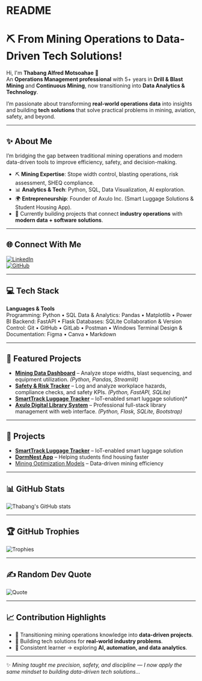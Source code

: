 # README #

# ⛏️ From Mining Operations to Data-Driven Tech Solutions!

Hi, I'm **Thabang Alfred Motsoahae** 👋  
An **Operations Management professional** with 5+ years in **Drill & Blast Mining** and **Continuous Mining**, now transitioning into **Data Analytics & Technology**.  

I’m passionate about transforming **real-world operations data** into insights and building **tech solutions** that solve practical problems in mining, aviation, safety, and beyond.  

---

## ✨ About Me 
I’m bridging the gap between traditional mining operations and modern data-driven tools to improve efficiency, safety, and decision-making.

- ⛏️ **Mining Expertise**: Stope width control, blasting operations, risk assessment, SHEQ compliance.  
- 📊 **Analytics & Tech**: Python, SQL, Data Visualization, AI exploration.  
- 🌍 **Entrepreneurship**: Founder of Axulo Inc. (Smart Luggage Solutions & Student Housing App).  
- 🚀 Currently building projects that connect **industry operations** with **modern data + software solutions**.  

---

## 🌐 Connect With Me  
[![LinkedIn](https://img.shields.io/badge/LinkedIn-0A66C2?style=flat&logo=linkedin&logoColor=white)](https://www.linkedin.com/in/thabang-motsoahae-10272b96/)  
[![GitHub](https://img.shields.io/badge/GitHub-000000?style=flat&logo=github&logoColor=white)](https://github.com/Axulo-Inc)  

---

## 💻 Tech Stack  
**Languages & Tools**  
Programming: Python • SQL
Data & Analytics: Pandas • Matplotlib • Power BI
Backend: FastAPI • Flask
Databases: SQLite
Collaboration & Version Control: Git • GitHub • GitLab • Postman • Windows Terminal
Design & Documentation: Figma • Canva • Markdown  

---

## 📌 Featured Projects  

- [**Mining Data Dashboard**](#) – Analyze stope widths, blast sequencing, and equipment utilization. *(Python, Pandas, Streamlit)*  
- [**Safety & Risk Tracker**](#) – Log and analyze workplace hazards, compliance checks, and safety KPIs. *(Python, FastAPI, SQLite)*  
- [**SmartTrack Luggage Tracker**](https://github.com/Axulo-Inc/smarttrack-luggage) – IoT-enabled smart luggage solution)*
-  [**Axulo Digital Library System**](https://github.com/Axulo-Inc/axulo-library-system) – Professional full-stack library management with web interface. *(Python, Flask, SQLite, Bootstrap)*

---

## 📌 Projects
- [**SmartTrack Luggage Tracker**](https://github.com/Axulo-Inc/smarttrack-luggage) – IoT-enabled smart luggage solution  
- [**DormNest App**](https://github.com/Axulo-Inc/dormnest-app) – Helping students find housing faster  
- [Mining Optimization Models](#) – Data-driven mining efficiency  

---

## 📊 GitHub Stats  
![Thabang's GitHub stats](https://github-readme-stats.vercel.app/api?username=Axulo-Inc&show_icons=true&theme=tokyonight)   

---

## 🏆 GitHub Trophies  
![Trophies](https://github-profile-trophy.vercel.app/?username=Axulo-Inc)

---

## ✍️ Random Dev Quote  
![Quote](https://quotes-github-readme.vercel.app/api?type=horizontal&theme=radical)  

---

## 📈 Contribution Highlights  
- 🔹 Transitioning mining operations knowledge into **data-driven projects**.  
- 🔹 Building tech solutions for **real-world industry problems**.  
- 🔹 Consistent learner → exploring **AI, automation, and data analytics**.  

---

✨ *Mining taught me precision, safety, and discipline — I now apply the same mindset to building data-driven tech solutions...*  

